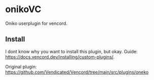 # onikoVC

Oniko userplugin for vencord.

## Install
I dont know why you want to install this plugin, but okay.
Guide: https://docs.vencord.dev/installing/custom-plugins/.

Original plugin: https://github.com/Vendicated/Vencord/tree/main/src/plugins/oneko

